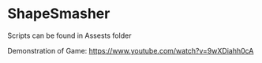 # ShapeSmasher
Scripts can be found in Assests folder

Demonstration of Game: https://www.youtube.com/watch?v=9wXDiahh0cA
